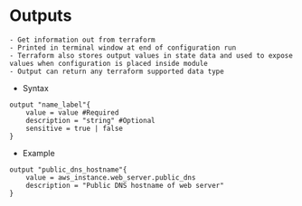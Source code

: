 # Outputs
    - Get information out from terraform
    - Printed in terminal window at end of configuration run
    - Terraform also stores output values in state data and used to expose values when configuration is placed inside module
    - Output can return any terraform supported data type
- Syntax

```
output "name_label"{
    value = value #Required
    description = "string" #Optional
    sensitive = true | false
}
```

- Example

```
output "public_dns_hostname"{
    value = aws_instance.web_server.public_dns
    description = "Public DNS hostname of web server"
}
```